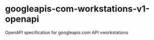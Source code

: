 # googleapis-com-workstations-v1-openapi
OpenAPI specification for googleapis.com API vworkstations
